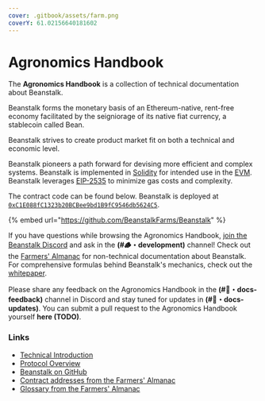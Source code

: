 ```yaml
---
cover: .gitbook/assets/farm.png
coverY: 61.02156640181602
---
```


# Agronomics Handbook

The **Agronomics Handbook** is a collection of technical documentation about Beanstalk.

Beanstalk forms the monetary basis of an Ethereum-native, rent-free economy facilitated by the seigniorage of its native fiat currency, a stablecoin called Bean.

Beanstalk strives to create product market fit on both a technical and economic level.&#x20;

Beanstalk pioneers a path forward for devising more efficient and complex systems. Beanstalk is implemented in [Solidity](https://docs.soliditylang.org/) for intended use in the [EVM](https://ethereum.org/en/developers/docs/evm/). Beanstalk leverages [EIP-2535](https://eips.ethereum.org/EIPS/eip-2535) to minimize gas costs and complexity.

The contract code can be found below. Beanstalk is deployed at [`0xC1E088fC1323b20BCBee9bd1B9fC9546db5624C5`](https://etherscan.io/address/0xc1e088fc1323b20bcbee9bd1b9fc9546db5624c5).

{% embed url="https://github.com/BeanstalkFarms/Beanstalk" %}

If you have questions while browsing the Agronomics Handbook, [join the Beanstalk Discord](https://discord.gg/beanstalk) and ask in the **(#🪵・development)** channel! Check out the [Farmers' Almanac](https://docs.bean.money/) for non-technical documentation about Beanstalk. For comprehensive formulas behind Beanstalk's mechanics, check out the [whitepaper](https://bean.money/docs/beanstalk.pdf).

Please share any feedback on the Agronomics Handbook in the **(#📜・docs-feedback)** channel in Discord and stay tuned for updates in **(#📜・docs-updates)**. You can submit a pull request to the Agronomics Handbook yourself **here (TODO)**.

### Links

* [Technical Introduction](overview/introduction.md)
* [Protocol Overview](protocol/overview.md)
* [Beanstalk on GitHub](https://github.com/BeanstalkFarms/Beanstalk)
* [Contract addresses from the Farmers' Almanac](https://docs.bean.money/protocol-resources/contracts)
* [Glossary from the Farmers' Almanac](https://docs.bean.money/protocol-resources/glossary)
